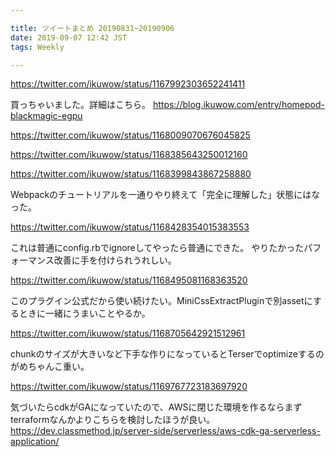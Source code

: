 ```yaml
---

title: ツイートまとめ 20190831~20190906
date: 2019-09-07 12:42 JST
tags: Weekly

---
```


https://twitter.com/ikuwow/status/1167992303652241411

買っちゃいました。詳細はこちら。
https://blog.ikuwow.com/entry/homepod-blackmagic-egpu

https://twitter.com/ikuwow/status/1168009070676045825

https://twitter.com/ikuwow/status/1168385643250012160

https://twitter.com/ikuwow/status/1168399843867258880

Webpackのチュートリアルを一通りやり終えて「完全に理解した」状態にはなった。

https://twitter.com/ikuwow/status/1168428354015383553

これは普通にconfig.rbでignoreしてやったら普通にできた。
やりたかったパフォーマンス改善に手を付けられうれしい。

https://twitter.com/ikuwow/status/1168495081168363520

このプラグイン公式だから使い続けたい。MiniCssExtractPluginで別assetにするときに一緒にうまいことやるか。

https://twitter.com/ikuwow/status/1168705642921512961

chunkのサイズが大きいなど下手な作りになっているとTerserでoptimizeするのがめちゃんこ重い。

https://twitter.com/ikuwow/status/1169767723183697920

気づいたらcdkがGAになっていたので、AWSに閉じた環境を作るならまずterraformなんかよりこちらを検討したほうが良い。
https://dev.classmethod.jp/server-side/serverless/aws-cdk-ga-serverless-application/
